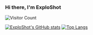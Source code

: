 <h3 style="display:flex;justify-content: space-between;">
  <span>Hi there, I'm ExploShot</span> 
</h3>

![Visitor Count](https://profile-counter.glitch.me/exploshot/count.svg)

[![ExploShot's GitHub stats](https://github-readme-stats.vercel.app/api?username=exploshot&count_private=true&show_icons=true&theme=radical)](https://github.com/anuraghazra/github-readme-stats)
[![Top Langs](https://github-readme-stats.vercel.app/api/top-langs/?username=exploshot&layout=compact&theme=radical)](https://github.com/anuraghazra/github-readme-stats)
<!--
**exploshot/exploshot** is a ✨ _special_ ✨ repository because its `README.md` (this file) appears on your GitHub profile.

Here are some ideas to get you started:

- 🔭 I’m currently working on ...
- 🌱 I’m currently learning ...
- 👯 I’m looking to collaborate on ...
- 🤔 I’m looking for help with ...
- 💬 Ask me about ...
- 📫 How to reach me: ...
- 😄 Pronouns: ...
- ⚡ Fun fact: ...
-->
